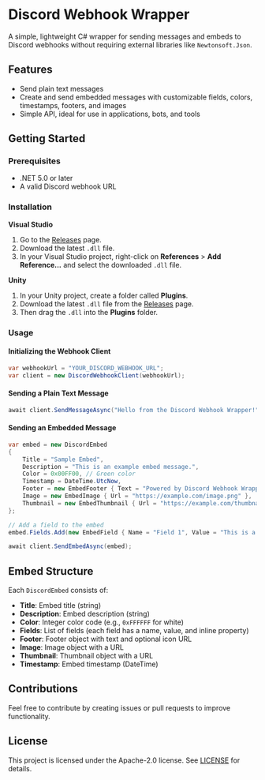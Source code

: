 # Discord Webhook Wrapper

A simple, lightweight C# wrapper for sending messages and embeds to Discord webhooks without requiring external libraries like `Newtonsoft.Json`.

## Features

- Send plain text messages
- Create and send embedded messages with customizable fields, colors, timestamps, footers, and images
- Simple API, ideal for use in applications, bots, and tools

## Getting Started

### Prerequisites

- .NET 5.0 or later
- A valid Discord webhook URL


### Installation
**Visual Studio**
1. Go to the [Releases](https://github.com/xXExilXx/DiscordWebhookWrapper/releases) page.
2. Download the latest `.dll` file.
3. In your Visual Studio project, right-click on **References** > **Add Reference...** and select the downloaded `.dll` file.

**Unity**
1. In your Unity project, create a folder called **Plugins**.
2. Download the latest `.dll` file from the [Releases](https://github.com/xXExilXx/DiscordWebhookWrapper/releases) page.
3. Then drag the `.dll` into the **Plugins** folder.
   
### Usage

#### Initializing the Webhook Client

```csharp
var webhookUrl = "YOUR_DISCORD_WEBHOOK_URL";
var client = new DiscordWebhookClient(webhookUrl);
```

#### Sending a Plain Text Message

```csharp
await client.SendMessageAsync("Hello from the Discord Webhook Wrapper!");
```

#### Sending an Embedded Message

```csharp
var embed = new DiscordEmbed
{
    Title = "Sample Embed",
    Description = "This is an example embed message.",
    Color = 0x00FF00, // Green color
    Timestamp = DateTime.UtcNow,
    Footer = new EmbedFooter { Text = "Powered by Discord Webhook Wrapper" },
    Image = new EmbedImage { Url = "https://example.com/image.png" },
    Thumbnail = new EmbedThumbnail { Url = "https://example.com/thumbnail.png" }
};

// Add a field to the embed
embed.Fields.Add(new EmbedField { Name = "Field 1", Value = "This is a field.", Inline = true });

await client.SendEmbedAsync(embed);
```

## Embed Structure

Each `DiscordEmbed` consists of:

- **Title**: Embed title (string)
- **Description**: Embed description (string)
- **Color**: Integer color code (e.g., `0xFFFFFF` for white)
- **Fields**: List of fields (each field has a name, value, and inline property)
- **Footer**: Footer object with text and optional icon URL
- **Image**: Image object with a URL
- **Thumbnail**: Thumbnail object with a URL
- **Timestamp**: Embed timestamp (DateTime)

## Contributions

Feel free to contribute by creating issues or pull requests to improve functionality.

## License

This project is licensed under the Apache-2.0 license. See [LICENSE](LICENSE) for details.
